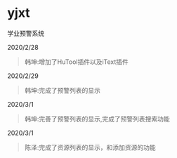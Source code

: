 # yjxt
学业预警系统

2020/2/28

>韩坤:增加了HuTool插件以及iText插件

2020/2/29

>韩坤:完成了预警列表的显示

2020/3/1
>韩坤:完善了预警列表的显示,完成了预警列表搜索功能

2020/3/1
>陈泽:完成了资源列表的显示，和添加资源的功能
